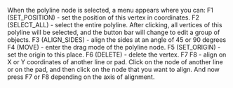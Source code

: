 When the polyline node is selected, a menu appears where you can:
F1 (SET_POSITION) - set the position of this vertex in coordinates.
F2 (SELECT_ALL) - select the entire polyline. After clicking, all vertices of this polyline will be selected, and the button bar will change to edit a group of objects.
F3 (ALIGN_SIDES) - align the sides at an angle of 45 or 90 degrees
F4 (MOVE) - enter the drag mode of the polyline node.
F5 (SET_ORIGIN) - set the origin to this place.
F6 (DELETE) - delete the vertex.
F7 F8 - align on X or Y coordinates of another line or pad. Click on the node of another line or on the pad, and then click on the node that you want to align. And now press F7 or F8 depending on the axis of alignment.
